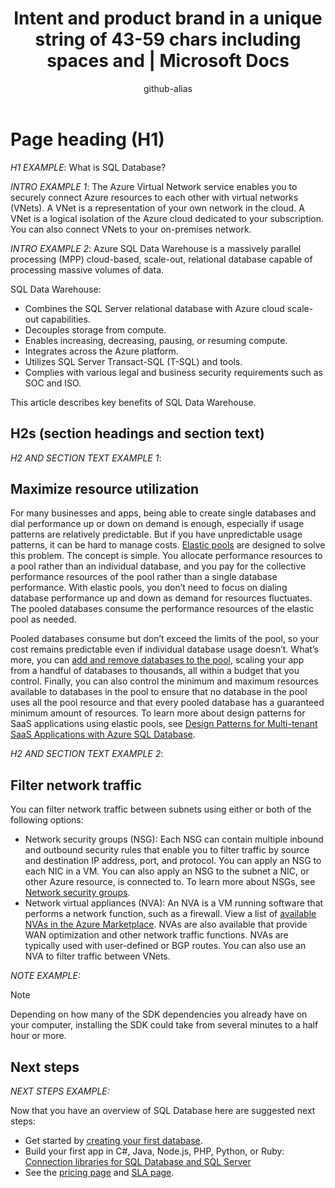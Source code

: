 ﻿---
# Mandatory fields. See more on aka.ms/skyeye/meta.
title: Intent and product brand in a unique string of 43-59 chars including spaces and | Microsoft Docs 
description: 115-145 characters including spaces. Edit the intro para describing article intent to fit here. This abstract displays in the search result.
services: service-name-with-dashes-AZURE-ONLY 
keywords: Don’t add or edit keywords without consulting your SEO champ.
author: github-alias
ms.author: MSFT-alias-person-or-DL
ms.date: 04/11/2017
ms.topic: article-type-from-white-list
# Use only one of the following. Use ms.service for services, ms.prod for on-prem. Remove the # before the relevant field.
# ms.service: service-name-from-white-list
# product-name-from-white-list

# Optional fields. Don't forget to remove # if you need a field.
# ms.custom: can-be-multiple-comma-separated
# ms.devlang:devlang-from-white-list
# ms.suite: 
# ms.tgt_pltfrm:
# ms.reviewer:
# manager: MSFT-alias-manager-or-PM-counterpart
---

<!---
Purpose of an Overview article: 
1. To give a TECHNICAL overview of a service/product: What is it? Why should I use it? It's a "learn" topic that describes key benefits and our competitive advantage. It's not a "do" topic.
2. To help audiences who are new to service but who may be familiar with related concepts. 
3. To compare the service to another service/product that has some similar functionality, ex. SQL Database / SQL Data Warehouse, if appropriate. This info can be in a short list or table. 
-->

# Page heading (H1) 
<!---
Unique, complements the page title, and 100 characters or fewer including spaces.
-->

*H1 EXAMPLE*:
What is SQL Database? 

<!---
Intro paragraph: 
1. 2-4 sentences (with a few bullet points if helpful).
2. What service is, why you use it.
3. Include a simple conceptual image if it will help customers understand the service and features. 
-->

*INTRO EXAMPLE 1*:
The Azure Virtual Network service enables you to securely connect Azure resources to each other with virtual networks (VNets). A VNet is a representation of your own network in the cloud. A VNet is a logical isolation of the Azure cloud dedicated to your subscription. You can also connect VNets to your on-premises network. 

*INTRO EXAMPLE 2*:
Azure SQL Data Warehouse is a massively parallel processing (MPP) cloud-based, scale-out, relational database capable of processing massive volumes of data.

SQL Data Warehouse:

- Combines the SQL Server relational database with Azure cloud scale-out capabilities.
- Decouples storage from compute.
- Enables increasing, decreasing, pausing, or resuming compute.
- Integrates across the Azure platform.
- Utilizes SQL Server Transact-SQL (T-SQL) and tools.
- Complies with various legal and business security requirements such as SOC and ISO.

This article describes key benefits of SQL Data Warehouse.

## H2s (section headings and section text)
<!---
The H2s state the benefits.
1. Use  4-8 H2s. They are repeated in the right pane, which should not look cluttered.
2. Start with a verb. Two reasons: 1) verbs help users understand how to use the service, 2) the consistency improves scannability.
3. The section text relates benefits to supporting features with inline links to more detail. Use not just MS terms but also industry terms to improve SEO.
-->

*H2 AND SECTION TEXT EXAMPLE 1*:

## Maximize resource utilization

For many businesses and apps, being able to create single databases and dial performance up or down on demand is enough, especially if usage patterns are relatively predictable. But if you have unpredictable usage patterns, it can be hard to manage costs. [Elastic pools](https://docs.microsoft.com/azure/sql-database/sql-database-elastic-pool) are designed to solve this problem. The concept is simple. You allocate performance resources to a pool rather than an individual database, and you pay for the collective performance resources of the pool rather than a single database performance. With elastic pools, you don’t need to focus on dialing database performance up and down as demand for resources fluctuates. The pooled databases consume the performance resources of the elastic pool as needed. 

Pooled databases consume but don’t exceed the limits of the pool, so your cost remains predictable even if individual database usage doesn’t. What’s more, you can [add and remove databases to the pool](https://docs.microsoft.com/azure/sql-database/sql-database-elastic-pool-manage-portal), scaling your app from a handful of databases to thousands, all within a budget that you control. Finally, you can also control the minimum and maximum resources available to databases in the pool to ensure that no database in the pool uses all the pool resource and that every pooled database has a guaranteed minimum amount of resources. To learn more about design patterns for SaaS applications using elastic pools, see [Design Patterns for Multi-tenant SaaS Applications with Azure SQL Database](https://docs.microsoft.com/azure/sql-database/sql-database-design-patterns-multi-tenancy-saas-applications).

*H2 AND SECTION TEXT EXAMPLE 2*:

## Filter network traffic

You can filter network traffic between subnets using either or both of the following options:

- Network security groups (NSG): Each NSG can contain multiple inbound and outbound security rules that enable you to filter traffic by source and destination IP address, port, and protocol. You can apply an NSG to each NIC in a VM. You can also apply an NSG to the subnet a NIC, or other Azure resource, is connected to. To learn more about NSGs, see [Network security groups](https://docs.microsoft.com/azure/virtual-network/virtual-networks-nsg).
- Network virtual appliances (NVA): An NVA is a VM running software that performs a network function, such as a firewall. View a list of [available NVAs in the Azure Marketplace](https://azuremarketplace.microsoft.com/marketplace/apps/category/networking?page=1&subcategories=appliances). NVAs are also available that provide WAN optimization and other network traffic functions. NVAs are typically used with user-defined or BGP routes. You can also use an NVA to filter traffic between VNets.

<!---
Other guidelines: 
Tip, note, important, warning: Use these extensions SPARINGLY to highlight info that broadens a user's knowledge. *Tip* is an easier way to do something, *Note* is "by the way" info, *Important* is info critical to completing a task, *Warning* is serious potential problem such as data loss.
-->

*NOTE EXAMPLE:*

> [!NOTE]
> Depending on how many of the SDK dependencies you already have on your computer, installing the SDK could take from several minutes to a half hour or more.

## Next steps

<!---
Link to 3-4 logical next steps: Ex. Quickstart, pricing info and SLA, tutorial. Don't repeat links you've already provided. 
-->
*NEXT STEPS EXAMPLE:*

Now that you have an overview of SQL Database here are suggested next steps: 

- Get started by [creating your first database](https://docs.microsoft.com/azure/sql-database/sql-database-get-started-portal).
- Build your first app in C#, Java, Node.js, PHP, Python, or Ruby: [Connection libraries for SQL Database and SQL Server](https://docs.microsoft.com/azure/sql-database/sql-database-libraries)
- See the [pricing page](https://azure.microsoft.com/en-us/pricing/details/sql-database/) and [SLA page](https://azure.microsoft.com/support/legal/sla/).